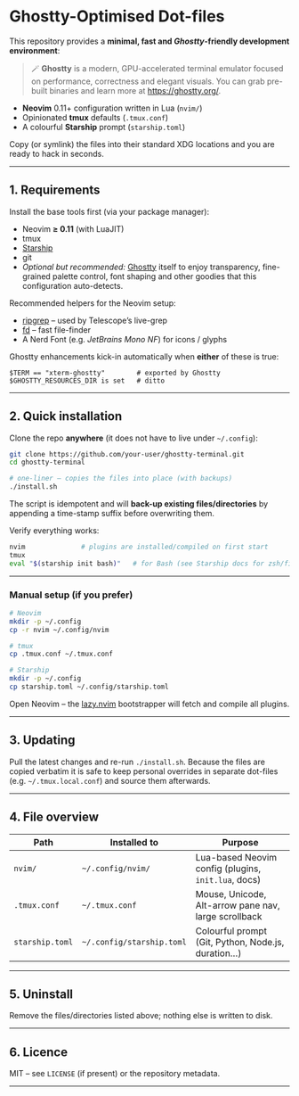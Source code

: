 # Ghostty-Optimised Dot-files

This repository provides a **minimal, fast and *Ghostty*-friendly development environment**:

> 🪄  **Ghostty** is a modern, GPU-accelerated terminal emulator focused on
> performance, correctness and elegant visuals.  You can grab pre-built
> binaries and learn more at <https://ghostty.org/>.

* **Neovim** 0.11+ configuration written in Lua (`nvim/`)
* Opinionated **tmux** defaults (`.tmux.conf`)
* A colourful **Starship** prompt (`starship.toml`)

Copy (or symlink) the files into their standard XDG locations and you are ready to hack in seconds.

---

## 1. Requirements

Install the base tools first (via your package manager):

* Neovim **≥ 0.11** (with LuaJIT)
* tmux
* [Starship](https://starship.rs/)
* git
* *Optional but recommended:* [Ghostty](https://ghostty.org/) itself to enjoy
  transparency, fine-grained palette control, font shaping and other goodies
  that this configuration auto-detects.

Recommended helpers for the Neovim setup:

* [ripgrep](https://github.com/BurntSushi/ripgrep) – used by Telescope’s live-grep
* [fd](https://github.com/sharkdp/fd) – fast file-finder
* A Nerd Font (e.g. *JetBrains Mono NF*) for icons / glyphs

Ghostty enhancements kick-in automatically when **either** of these is true:

```text
$TERM == "xterm-ghostty"        # exported by Ghostty
$GHOSTTY_RESOURCES_DIR is set   # ditto
```

---

## 2. Quick installation

Clone the repo **anywhere** (it does not have to live under `~/.config`):

```bash
git clone https://github.com/your-user/ghostty-terminal.git
cd ghostty-terminal

# one-liner – copies the files into place (with backups)
./install.sh
```

The script is idempotent and will **back-up existing files/directories** by appending a time-stamp suffix before overwriting them.

Verify everything works:

```bash
nvim              # plugins are installed/compiled on first start
tmux
eval "$(starship init bash)"   # for Bash (see Starship docs for zsh/fish)
```

---

### Manual setup (if you prefer)

```bash
# Neovim
mkdir -p ~/.config
cp -r nvim ~/.config/nvim

# tmux
cp .tmux.conf ~/.tmux.conf

# Starship
mkdir -p ~/.config
cp starship.toml ~/.config/starship.toml
```

Open Neovim – the [lazy.nvim] bootstrapper will fetch and compile all plugins.

---

## 3. Updating

Pull the latest changes and re-run `./install.sh`. Because the files are copied verbatim it is safe to keep personal overrides in separate dot-files (e.g. `~/.tmux.local.conf`) and source them afterwards.

---

## 4. File overview

| Path | Installed to | Purpose |
|------|--------------|---------|
| `nvim/`          | `~/.config/nvim/`        | Lua-based Neovim config (plugins, `init.lua`, docs) |
| `.tmux.conf`     | `~/.tmux.conf`           | Mouse, Unicode, Alt-arrow pane nav, large scrollback |
| `starship.toml`  | `~/.config/starship.toml`| Colourful prompt (Git, Python, Node.js, duration…) |

---

## 5. Uninstall

Remove the files/directories listed above; nothing else is written to disk.

---

## 6. Licence

MIT – see `LICENSE` (if present) or the repository metadata.

---

[lazy.nvim]: https://github.com/folke/lazy.nvim
